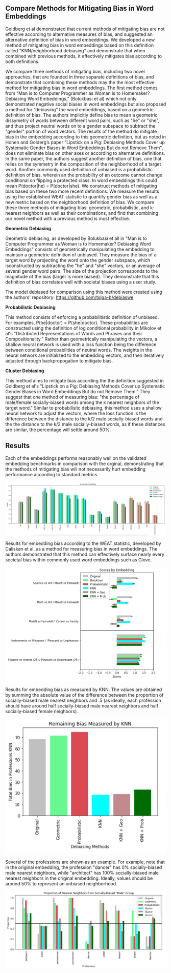 ## Compare Methods for Mitigating Bias in Word Embeddings

Goldberg et al demonstrated that current methods of mitigating bias are not effective according to alternative measures of bias, and suggested an alternative definition of bias in word embeddings. We developed a new method of mitigating bias in word embeddings based on this definition called "KNN/neighborhood debiasing" and demonstrate that when combined with previous methods, it effectively mitigates bias according to both definitions.

We compare three methods of mitigating bias, including two novel approaches, that are founded in three separate definitions of bias, and demonstrate that combining these methods may the the most effective method for mitigating bias in word embeddings. The first method comes from  “Man is to Computer Programmer as Woman is to Homemaker? Debiasing Word Embeddings,” (Bolukbasi et al) which not only demonstrated negative social biases in word embeddings but also proposed a method for “debiasing” the word embeddings, based on a geometric definition of bias. The authors implicitly define bias to mean a geometric dissymetry of words between different word pairs, such as "he" or "she", and thus project neutral words on to a gender subspace to subtract the "gender" portion of word vectors. The results of the method do mitigate bias in the embedding according to this geometric definition, but as noted in Honen and Golderg’s paper "Lipstick on a Pig: Debiasing Methods Cover up Systematic Gender Biases in Word Embeddings But do not Remove Them", does not eliminate bias on other axes or according to alternative definitions. In the same paper, the authors suggest another definition of bias, one that relies on the symmetry in the composition of the neighborhood of a target word. Another commonly used definition of unbiased is a probabilistic definition of bias, wherein an the probability of an outcome cannot change conditional on flipping a protected class. In word embeddings this could mean P(doctor|he) = P(doctor|she). We construct methods of mitigating bias based on these two more recent definitions. We measure the results using the established WEAT statistic to quantify gender bias as well as a new metric based on the neighborhood definition of bias. We compare these three methods of mitigating bias: geometric, probabilistic, and k-nearest neighbors as well as their combinations, and find that combining our novel method with a previous method is most effective.

**Geometric Debiasing**

Geometric debiasing, as developed by Bolukbasi et all in "Man is to Computer Programmer as Woman is to Homemaker? Debiasing Word Embeddings" consists of geometrically manipulating the embedding to maintain a geometric definition of unbiased. They measure the bias of a target word by projecting the word onto the gender subspace, which isconstructed by subtracting the "he" and "she" vectors, or an average of several gender word pairs. The size of the projection corresponds to the magnitude of the bias (larger is more biased). They demonstrate that this definition of bias correlates well with societal biases using a user study.

The model debiased for comparison using this method were created using the authors' repository:
https://github.com/tolga-b/debiaswe

**Probabilistic Debiasing**

This method consists of enforcing a probabilitistic definition of unbiased. For examples, P(he|doctor) = P(she|doctor). These probabilities are constructed using the definition of log conditional probability in Mikolov et al's "Distributed Representations of Words and Phrases and their Compositionality." Rather than geometrically manipulating the vectors, a shallow neural network is used with a loss function being the difference between conditional probabilities of neutral words. The weights in the neural network are initialized to the embedding vectors, and then iteratively adjusted through backpropogation to mitigate bias.

**Cluster Debiasing**

This method aims to mitigate bias according the the definition suggested in Goldberg et al's "Lipstick on a Pig:
Debiasing Methods Cover up Systematic Gender Biases in Word Embeddings But do not Remove Them." They suggest that one method of measuring bias: "the percentage of male/female socially-biased words among the k nearest neighbors of the target word." Similar to probabilisitc debiasing, this method uses a shallow neural network to adjust the vectors, where the loss function is the difference between the distance to the k/2 male socially-biased words and the the distance to the k/2 male socially-biased words, as if these distances are similar, the percentage will settle around 50%. 

## Results

Each of the embeddings performs reasonably well on the validated embedding benchmarks in comparison with the orginal, demonstrating that the methods of mitigating bias will not necessarily hurt embedding performance according to standard metrics.

![Benchmarks](https://github.com/hljames/mitigate-embedding-bias/blob/master/resources/benchmarks.png)


Results for embedding bias according to the WEAT statistic, developed by Caliskan et al. as a method for measuring bias in word embeddings. The authors demonstrated that this method can effectively surface nearly every societal bias within commonly used word embeddings such as Glove.

![WEAT](https://github.com/hljames/mitigate-embedding-bias/blob/master/resources/weat_scores.png)

Results for embedding bias as measured by KNN. The values are obtained by summing the absolute value of the difference between the proportion of socially-biased male nearest neighbors and .5 (as ideally, each profession should have around half socially-biased male nearest neighbors and half socially-biased female neighbors).

![KNN](https://github.com/hljames/mitigate-embedding-bias/blob/master/resources/knn_scores.png)

Several of the professions are shown as an example. For example, note that in the original embedding, the profession "dancer" has 0% socially-biased male nearest neighbors, while "architect" has 100% socially-biased male nearest neighbors in the original embedding. Ideally, values should be around 50% to represent an unbiased neighborhood.


![KNN](https://github.com/hljames/mitigate-embedding-bias/blob/master/resources/profession_examples.png)
